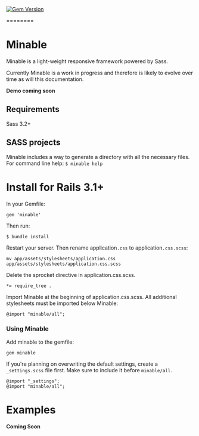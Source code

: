 [![Gem Version](https://badge.fury.io/rb/minable.png)](http://badge.fury.io/rb/minable)

========

# Minable

Minable is a light-weight responsive framework powered by Sass.

Currently Minable is a work in progress and therefore is likely to evolve over time as will this documentation.

**Demo coming soon**

## Requirements
Sass 3.2+

## SASS projects
Minable includes a way to generate a directory with all the necessary files.
For command line help: `$ minable help`

# Install for Rails 3.1+
In your Gemfile:

    gem 'minable'

Then run:

    $ bundle install

Restart your server. Then rename application`.css` to application`.css.scss`:

    mv app/assets/stylesheets/application.css app/assets/stylesheets/application.css.scss

Delete the sprocket directive in application.css.scss.

    *= require_tree .

Import Minable at the beginning of application.css.scss. All additional stylesheets must be imported below Minable:

    @import "minable/all";


### Using Minable
Add minable to the gemfile:

    gem minable

If you're planning on overwriting the default settings, create a `_settings.scss` file first. Make sure to include it before `minable/all`.

    @import "_settings";
    @import "minable/all";



# Examples

**Coming Soon**